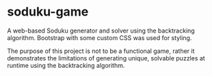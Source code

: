 # soduku-game
A web-based Soduku generator and solver using the backtracking algorithm. Bootstrap with some custom CSS was used for styling.

The purpose of this project is not to be a functional game, rather it demonstrates the limitations of generating unique, solvable puzzles at runtime using the backtracking algorithm.
